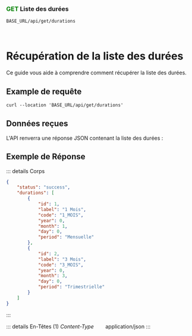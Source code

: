 ### <span style="color:green">GET</span>  Liste des durées

````
BASE_URL/api/get/durations
````
<br>

# Récupération de la liste des durées
Ce guide vous aide à comprendre comment récupérer la liste des durées.

## Example de requête

```txt
curl --location 'BASE_URL/api/get/durations'
```

## Données reçues
L'API renverra une réponse JSON contenant la liste des durées :

## Exemple de Réponse

::: details Corps  

```json
{
    "status": "success",
    "durations": [
        {
            "id": 1,
            "label": "1 Mois",
            "code": "1_MOIS",
            "year": 0,
            "month": 1,
            "day": 0,
            "period": "Mensuelle"
        },
        {
            "id": 2,
            "label": "3 Mois",
            "code": "3_MOIS",
            "year": 0,
            "month": 3,
            "day": 0,
            "period": "Trimestrielle"
        }
    ]
}
```
:::

::: details En-Têtes (1)
 *Content-Type*    &nbsp;&nbsp;&nbsp;&nbsp;&nbsp;&nbsp;     application/json
:::
